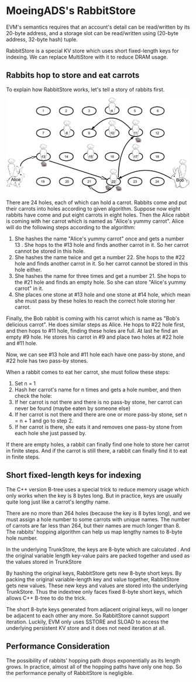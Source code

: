 # MoeingADS's RabbitStore

EVM's semantics requires that an account's detail can be read/written by its 20-byte address, and a storage slot can be read/written using \(20-byte address, 32-byte hash\) tuple.

RabbitStore is a special KV store which uses short fixed-length keys for indexing. We can replace MultiStore with it to reduce DRAM usage.

## Rabbits hop to store and eat carrots

To explain how RabbitStore works, let's tell a story of rabbits first.

![Rabbit](../.gitbook/assets/Rabbit.png)

There are 24 holes, each of which can hold a carrot. Rabbits come and put their carrots into holes according to given algorithm. Suppose now eight rabbits have come and put eight carrots in eight holes. Then the Alice rabbit is coming with her carrot which is named as "Alice's yummy carrot". Alice will do the following steps according to the algorithm:

1. She hashes the name "Alice's yummy carrot" once and gets a number 13 . She hops to the \#13 hole and finds another carrot in it. So her carrot cannot be stored in this hole.
2. She hashes the name twice and get a number 22. She hops to the \#22 hole and finds another carrot in it. So her carrot cannot be stored in this hole either.
3. She hashes the name for three times and get a number 21. She hops to the \#21 hole and finds an empty hole. So she can store "Alice's yummy carrot" in it.
4. She places one stone at \#13 hole and one stone at \#14 hole, which mean she must pass by these holes to reach the correct hole storing her carrot.

Finally, the Bob rabbit is coming with his carrot which is name as "Bob's delicious carrot". He does similar steps as Alice. He hops to \#22 hole first, and then hops to \#11 hole, finding these holes are full. At last he find an empty \#9 hole. He stores his carrot in \#9 and place two holes at \#22 hole and \#11 hole.

Now, we can see \#13 hole and \#11 hole each have one pass-by stone, and \#22 hole has two pass-by stones.

When a rabbit comes to eat her carrot, she must follow these steps:

1. Set n = 1
2. Hash her carrot's name for n times and gets a hole number, and then check the hole:
3. If her carrot is not there and there is no pass-by stone, her carrot can never be found \(maybe eaten by someone else\)
4. If her carrot is not there and there are one or more pass-by stone, set n = n + 1 and go to step 2.
5. If her carrot is there, she eats it and removes one pass-by stone from each hole she just passed by.

If there are empty holes, a rabbit can finally find one hole to store her carrot in finite steps. And if the carrot is still there, a rabbit can finally find it to eat in finite steps.

## Short fixed-length keys for indexing

The C++ version B-tree uses a special trick to reduce memory usage which only works when the key is 8 bytes long. But in practice, keys are usually quite long just like a carrot's lengthy name.

There are no more than 264 holes \(because the key is 8 bytes long\), and we must assign a hole number to some carrots with unique names. The number of carrots are far less than 264, but their names are much longer than 8. The rabbits' hopping algorithm can help us map lengthy names to 8-byte hole number.

In the underlying TrunkStore, the keys are 8-byte which are calculated . And the original variable length key-value pairs are packed together and used as the values stored in TrunkStore

By hashing the original keys, RabbitStore gets new 8-byte short keys. By packing the original variable-length key and value together, RabbitStore gets new values. These new keys and values are stored into the underlying TrunkStore. Thus the indextree only faces fixed 8-byte short keys, which allows C++ B-tree to do the trick.

The short 8-byte keys generated from adjacent original keys, will no longer be adjacent to each other any more. So RabbitStore cannot support iteration. Luckily, EVM only uses SSTORE and SLOAD to access the underlying persistent KV store and it does not need iteration at all.

## Performance Consideration

The possibility of rabbits' hopping path drops exponentially as its length grows. In practice, almost all of the hopping paths have only one hop. So the performance penalty of RabbitStore is negligible.


